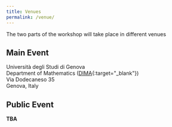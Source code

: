 ```yaml
---
title: Venues 
permalink: /venue/
--- 
```


The two parts of the workshop will take place in different venues 


## Main Event 

Università degli Studi di Genova  
Department of Mathematics ([DIMA](https://dima.unige.it){:target="_blank"})  
Via Dodecaneso 35  
Genova, Italy 


## Public Event 

**TBA** 



